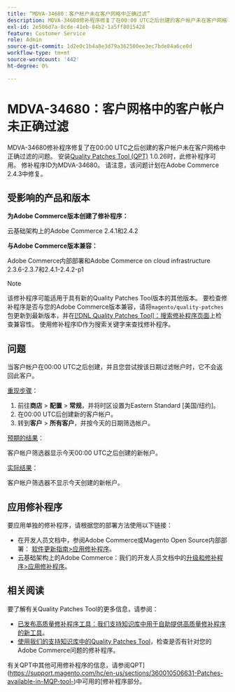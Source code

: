 ```yaml
---
title: “MDVA-34680：客户帐户未在客户网格中正确过滤”
description: MDVA-34680修补程序修复了在00:00 UTC之后创建的客户帐户未在客户网格中正确过滤的问题。 安装[Quality Patches Tool (QPT)](/help/announcements/adobe-commerce-announcements/magento-quality-patches-released-new-tool-to-self-serve-quality-patches.md) 1.0.26后，即可使用此修补程序。 修补程序ID为MDVA-34680。 请注意，该问题计划在Adobe Commerce 2.4.3中修复。
exl-id: 2e506d7a-8cde-41eb-84b2-1a5ff8015428
feature: Customer Service
role: Admin
source-git-commit: 1d2e0c1b4a8e3d79a362500ee3ec7bde84a6ce0d
workflow-type: tm+mt
source-wordcount: '442'
ht-degree: 0%

---
```


# MDVA-34680：客户网格中的客户帐户未正确过滤

MDVA-34680修补程序修复了在00:00 UTC之后创建的客户帐户未在客户网格中正确过滤的问题。 安装[Quality Patches Tool (QPT)](/help/announcements/adobe-commerce-announcements/magento-quality-patches-released-new-tool-to-self-serve-quality-patches.md) 1.0.26时，此修补程序可用。 修补程序ID为MDVA-34680。 请注意，该问题计划在Adobe Commerce 2.4.3中修复。

## 受影响的产品和版本

**为Adobe Commerce版本创建了修补程序：**

云基础架构上的Adobe Commerce 2.4.1和2.4.2

**与Adobe Commerce版本兼容：**

Adobe Commerce内部部署和Adobe Commerce on cloud infrastructure 2.3.6-2.3.7和2.4.1-2.4.2-p1

>[!NOTE]
>
>该修补程序可能适用于具有新的Quality Patches Tool版本的其他版本。 要检查修补程序是否与您的Adobe Commerce版本兼容，请将`magento/quality-patches`包更新到最新版本，并在[[!DNL Quality Patches Tool]：搜索修补程序页面](https://devdocs.magento.com/quality-patches/tool.html#patch-grid)上检查兼容性。 使用修补程序ID作为搜索关键字来查找修补程序。

## 问题

当客户帐户在00:00 UTC之后创建，并且您尝试按该日期过滤帐户时，它不会返回此客户。

<u>重现步骤</u>：

1. 前往&#x200B;**商店** > **配置** > **常规**，并将时区设置为Eastern Standard [美国/纽约]。
1. 在00:00 UTC后创建新的客户帐户。
1. 转到&#x200B;**客户** > **所有客户**，并按今天的日期筛选帐户。

<u>预期的结果</u>：

客户帐户筛选器显示今天00:00 UTC之后创建的新帐户。

<u>实际结果</u>：

客户帐户筛选器不显示今天创建的新帐户。

## 应用修补程序

要应用单独的修补程序，请根据您的部署方法使用以下链接：

* 在开发人员文档中，参阅Adobe Commerce或Magento Open Source内部部署： [软件更新指南>应用修补程序](https://devdocs.magento.com/guides/v2.4/comp-mgr/patching/mqp.html)。
* 云基础架构上的Adobe Commerce：我们的开发人员文档中的[升级和修补程序>应用修补程序](https://devdocs.magento.com/cloud/project/project-patch.html)。

## 相关阅读

要了解有关Quality Patches Tool的更多信息，请参阅：

* [已发布高质量修补程序工具：我们支持知识库中用于自助提供高质量修补程序的新工具](/help/announcements/adobe-commerce-announcements/magento-quality-patches-released-new-tool-to-self-serve-quality-patches.md)。
* [使用我们的支持知识库中的Quality Patches Tool](/help/support-tools/patches-available-in-qpt-tool/check-patch-for-magento-issue-with-magento-quality-patches.md)，检查是否有针对您的Adobe Commerce问题的修补程序。

有关QPT中其他可用修补程序的信息，请参阅QPT](https://support.magento.com/hc/en-us/sections/360010506631-Patches-available-in-MQP-tool-)中可用的[修补程序部分。
